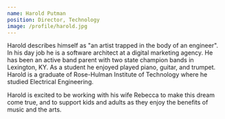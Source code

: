 ```yaml
---
name: Harold Putman
position: Director, Technology
image: /profile/harold.jpg
---
```


Harold describes himself as "an artist trapped in the body of an engineer". In his day job he is a software architect at a digital marketing agency. He has been an active band parent with two state champion bands in Lexington, KY. As a student he enjoyed played piano, guitar, and trumpet. Harold is a graduate of Rose-Hulman Institute of Technology where he studied Electrical Engineering.

Harold is excited to be working with his wife Rebecca to make this dream come true, and to support kids and adults as they enjoy the benefits of music and the arts.